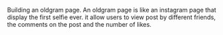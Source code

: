 Building an oldgram page. An oldgram page is like an instagram page that display the first selfie ever.
it allow users to view post by different friends, the comments on the post and the number of likes.
